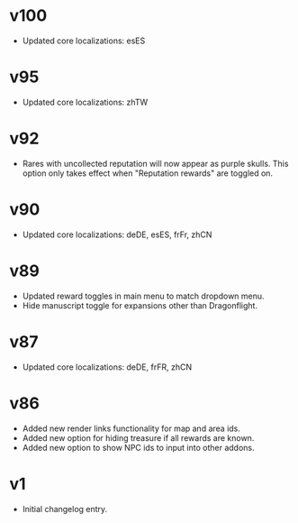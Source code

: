 # v100

* Updated core localizations: esES

# v95

* Updated core localizations: zhTW

# v92

* Rares with uncollected reputation will now appear as purple skulls. This option only
  takes effect when "Reputation rewards" are toggled on.

# v90

* Updated core localizations: deDE, esES, frFr, zhCN

# v89

* Updated reward toggles in main menu to match dropdown menu.
* Hide manuscript toggle for expansions other than Dragonflight.

# v87

* Updated core localizations: deDE, frFR, zhCN

# v86

* Added new render links functionality for map and area ids.
* Added new option for hiding treasure if all rewards are known.
* Added new option to show NPC ids to input into other addons.

# v1

* Initial changelog entry.
